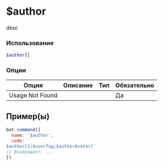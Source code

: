 # $author
desc
### Использование
```php
$author[]
```

### Опции

| Опция | Описание | Тип | Обязательно |
|--------|-------------|------|----------|
| Usage Not Found |  |  | Да |  
## Пример(ы)

```javascript
bot.command({
  name: '$author',
  code: `
$author[1;$userTag;$authorAvatar]`
// Возвращает: ...
})
```